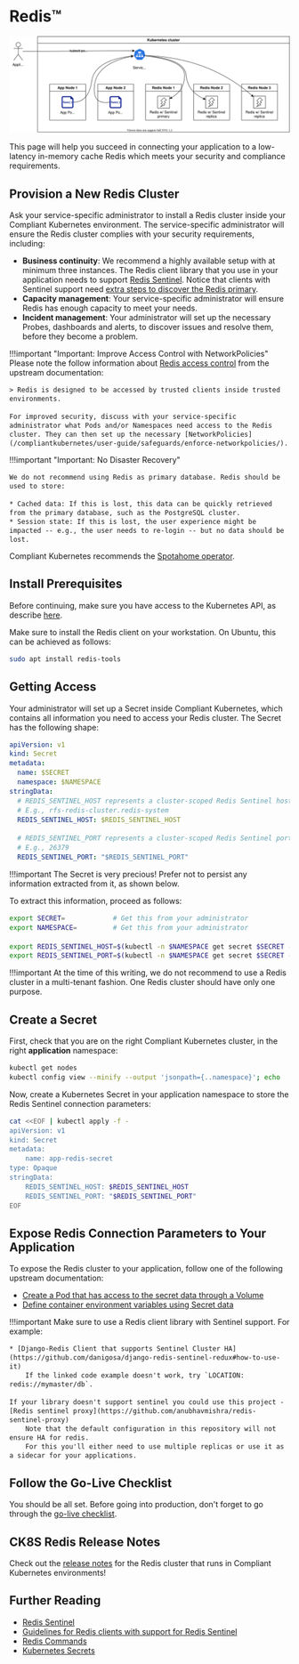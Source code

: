 Redis™
======

![Redis Deployment Model](img/redis.drawio.svg)

This page will help you succeed in connecting your application to a low-latency in-memory cache Redis which meets your security and compliance requirements.

## Provision a New Redis Cluster

Ask your service-specific administrator to install a Redis cluster inside your Compliant Kubernetes environment. The service-specific administrator will ensure the Redis cluster complies with your security requirements, including:

* **Business continuity**: We recommend a highly available setup with at minimum three instances. The Redis client library that you use in your application needs to support [Redis Sentinel](https://redis.io/topics/sentinel). Notice that clients with Sentinel support need [extra steps to discover the Redis primary](https://redis.io/topics/sentinel-clients).
* **Capacity management**: Your service-specific administrator will ensure Redis has enough capacity to meet your needs.
* **Incident management**: Your administrator will set up the necessary Probes, dashboards and alerts, to discover issues and resolve them, before they become a problem.

!!!important "Important: Improve Access Control with NetworkPolicies"
    Please note the follow information about [Redis access control](https://redis.io/topics/security) from the upstream documentation:

    > Redis is designed to be accessed by trusted clients inside trusted environments.

    For improved security, discuss with your service-specific administrator what Pods and/or Namespaces need access to the Redis cluster. They can then set up the necessary [NetworkPolicies](/compliantkubernetes/user-guide/safeguards/enforce-networkpolicies/).

!!!important "Important: No Disaster Recovery"

    We do not recommend using Redis as primary database. Redis should be used to store:

    * Cached data: If this is lost, this data can be quickly retrieved from the primary database, such as the PostgreSQL cluster.
    * Session state: If this is lost, the user experience might be impacted -- e.g., the user needs to re-login -- but no data should be lost.

Compliant Kubernetes recommends the [Spotahome operator](https://github.com/spotahome/redis-operator).

## Install Prerequisites

Before continuing, make sure you have access to the Kubernetes API, as describe [here](/compliantkubernetes/user-guide/setup/).

Make sure to install the Redis client on your workstation. On Ubuntu, this can be achieved as follows:

```bash
sudo apt install redis-tools
```

## Getting Access

Your administrator will set up a Secret inside Compliant Kubernetes, which contains all information you need to access your Redis cluster.
The Secret has the following shape:

```yaml
apiVersion: v1
kind: Secret
metadata:
  name: $SECRET
  namespace: $NAMESPACE
stringData:
  # REDIS_SENTINEL_HOST represents a cluster-scoped Redis Sentinel host, which only makes sense inside the Kubernetes cluster.
  # E.g., rfs-redis-cluster.redis-system
  REDIS_SENTINEL_HOST: $REDIS_SENTINEL_HOST

  # REDIS_SENTINEL_PORT represents a cluster-scoped Redis Sentinel port, which only makes sense inside the Kubernetes cluster.
  # E.g., 26379
  REDIS_SENTINEL_PORT: "$REDIS_SENTINEL_PORT"
```

!!!important
    The Secret is very precious! Prefer not to persist any information extracted from it, as shown below.

To extract this information, proceed as follows:

```bash
export SECRET=            # Get this from your administrator
export NAMESPACE=         # Get this from your administrator

export REDIS_SENTINEL_HOST=$(kubectl -n $NAMESPACE get secret $SECRET -o 'jsonpath={.data.REDIS_SENTINEL_HOST}' | base64 -d)
export REDIS_SENTINEL_PORT=$(kubectl -n $NAMESPACE get secret $SECRET -o 'jsonpath={.data.REDIS_SENTINEL_PORT}' | base64 -d)
```

!!!important
    At the time of this writing, we do not recommend to use a Redis cluster in a multi-tenant fashion. One Redis cluster should have only one purpose.

## Create a Secret

First, check that you are on the right Compliant Kubernetes cluster, in the right **application** namespace:

```bash
kubectl get nodes
kubectl config view --minify --output 'jsonpath={..namespace}'; echo
```

Now, create a Kubernetes Secret in your application namespace to store the Redis Sentinel connection parameters:

```bash
cat <<EOF | kubectl apply -f -
apiVersion: v1
kind: Secret
metadata:
    name: app-redis-secret
type: Opaque
stringData:
    REDIS_SENTINEL_HOST: $REDIS_SENTINEL_HOST
    REDIS_SENTINEL_PORT: "$REDIS_SENTINEL_PORT"
EOF
```

## Expose Redis Connection Parameters to Your Application

To expose the Redis cluster to your application, follow one of the following upstream documentation:

* [Create a Pod that has access to the secret data through a Volume](https://kubernetes.io/docs/tasks/inject-data-application/distribute-credentials-secure/#create-a-pod-that-has-access-to-the-secret-data-through-a-volume)
* [Define container environment variables using Secret data](https://kubernetes.io/docs/tasks/inject-data-application/distribute-credentials-secure/#define-container-environment-variables-using-secret-data)

!!!important
    Make sure to use a Redis client library with Sentinel support. For example:

    * [Django-Redis Client that supports Sentinel Cluster HA](https://github.com/danigosa/django-redis-sentinel-redux#how-to-use-it)
        If the linked code example doesn't work, try `LOCATION: redis://mymaster/db`.

    If your library doesn't support sentinel you could use this project - [Redis sentinel proxy](https://github.com/anubhavmishra/redis-sentinel-proxy)
        Note that the default configuration in this repository will not ensure HA for redis.
        For this you'll either need to use multiple replicas or use it as a sidecar for your applications.

## Follow the Go-Live Checklist

You should be all set.
Before going into production, don't forget to go through the [go-live checklist](../go-live.md).

## CK8S Redis Release Notes

Check out the [release notes](../../release-notes/redis.md) for the Redis cluster that runs in Compliant Kubernetes environments!

## Further Reading

* [Redis Sentinel](https://redis.io/topics/sentinel)
* [Guidelines for Redis clients with support for Redis Sentinel](https://redis.io/topics/sentinel-clients)
* [Redis Commands](https://redis.io/commands)
* [Kubernetes Secrets](https://kubernetes.io/docs/concepts/configuration/secret/)
